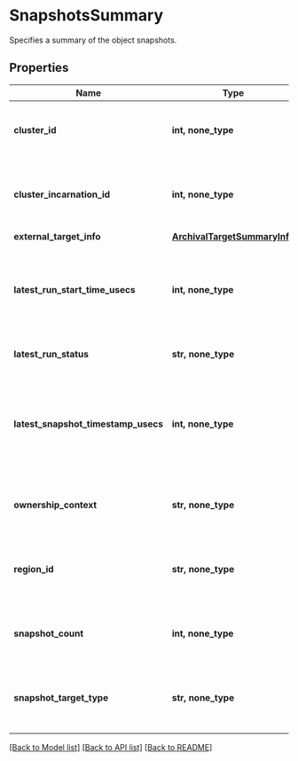 # SnapshotsSummary

Specifies a summary of the object snapshots.

## Properties
Name | Type | Description | Notes
------------ | ------------- | ------------- | -------------
**cluster_id** | **int, none_type** | Specifies the cluster id where the snapshots is stored. | [optional] 
**cluster_incarnation_id** | **int, none_type** | Specifies the cluster incarnation id where the snapshots is stored. | [optional] 
**external_target_info** | [**ArchivalTargetSummaryInfo**](ArchivalTargetSummaryInfo.md) |  | [optional] 
**latest_run_start_time_usecs** | **int, none_type** | Specifies the timestamp in Unix time epoch in microseconds when the latest run started. | [optional] 
**latest_run_status** | **str, none_type** | Specifies the status of latest run. | [optional] 
**latest_snapshot_timestamp_usecs** | **int, none_type** | Specifies the timestamp in Unix time epoch in microseconds when the latest snapshot is taken. | [optional] 
**ownership_context** | **str, none_type** | Specifies the ownership context of the snapshot target. | [optional] 
**region_id** | **str, none_type** | Specifies the cluster indentifier where the snapshots is stored. | [optional] 
**snapshot_count** | **int, none_type** | Specifies the number of snapshots of this type and target. | [optional] 
**snapshot_target_type** | **str, none_type** | Specifies the target type where the Object&#39;s snapshot resides. | [optional] 

[[Back to Model list]](../README.md#documentation-for-models) [[Back to API list]](../README.md#documentation-for-api-endpoints) [[Back to README]](../README.md)


